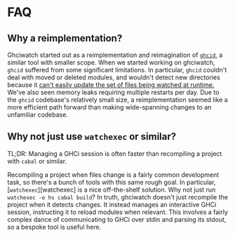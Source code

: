 # FAQ

## Why a reimplementation?

Ghciwatch started out as a reimplementation and reimagination of
[`ghcid`][ghcid], a similar tool with smaller scope. When we started working on
ghciwatch, `ghcid` suffered from some significant limitations. In particular,
`ghcid` couldn't deal with moved or deleted modules, and wouldn't detect new
directories because it [can't easily update the set of files being watched at
runtime.][ghcid-wait] We've also seen memory leaks requiring multiple restarts
per day. Due to the `ghcid` codebase's relatively small size, a
reimplementation seemed like a more efficient path forward than making
wide-spanning changes to an unfamiliar codebase.

[ghcid]: https://github.com/ndmitchell/ghcid
[ghcid-wait]: https://github.com/ndmitchell/ghcid/blob/e2852979aa644c8fed92d46ab529d2c6c1c62b59/src/Wait.hs#L81-L83

## Why not just use `watchexec` or similar?

TL;DR: Managing a GHCi session is often faster than recompiling a project with
`cabal` or similar.

Recompiling a project when files change is a fairly common development task, so
there's a bunch of tools with this same rough goal. In particular,
[`watchexec`][watchexec] is a nice off-the-shelf solution. Why not just run
`watchexec -e hs cabal build`? In truth, ghciwatch doesn't just recompile the
project when it detects changes. It instead manages an interactive GHCi
session, instructing it to reload modules when relevant. This involves a fairly
complex dance of communicating to GHCi over stdin and parsing its stdout, so
a bespoke tool is useful here.
